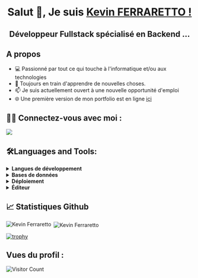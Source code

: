 <h1 align="center">Salut 👋, Je suis <a href="http://kevin-ferraretto.fr/">Kevin FERRARETTO !</a></h1>
<h2 align="center">Développeur Fullstack spécialisé en Backend ...</h2>

## **A propos**

<ul>
    <li>💻 Passionné par tout ce qui touche à l'informatique et/ou aux technologies</li>
    <li>🧠 Toujours en train d'apprendre de nouvelles choses.</li>
    <li>📫 Je suis actuellement ouvert à une nouvelle opportunité d'emploi</li>
    <li>🌐 Une première version de mon portfolio est en ligne <a href="https://kevin-ferraretto.fr/">içi</a></li>
</ul>

## 🙋‍🔗 **Connectez-vous avec moi :**

<p align="left">
<a href="https://www.linkedin.com/in/kevin-ferraretto/"><img src="https://img.shields.io/badge/-Kevin%20Ferraretto-0077B5?style=for-the-badge&logo=Linkedin&logoColor=white"/></a>
</p>

## 🛠**Languages and Tools:**

<details>
<summary><strong>Langues de développement</strong></summary>

|  HTML5     | CSS3      | JAVASCRIPT  |  PHP    |   PYTHON    |
|:-:    |:-:    |:-:    |:-:    |:-:   |
| ![HTML5](https://skillicons.dev/icons?i=html)      |  ![CSS3](https://skillicons.dev/icons?i=css)      | ![JAVASCRIPT](https://skillicons.dev/icons?i=js)  | ![PHP](https://skillicons.dev/icons?i=php)       | ![PYTHON](https://skillicons.dev/icons?i=python)       |

|  TAILWIND     |  BOOTSTRAP    |  SYMFONY |  REACT |  DJANGO |
|:-:    |:-:    |:-:    |:-:    |:-:    |
| ![TAILWIND](https://skillicons.dev/icons?i=tailwind) |  ![BOOTSTRAP](https://skillicons.dev/icons?i=bootstrap)  | ![SYMFONY](https://skillicons.dev/icons?i=symfony) | ![REACT](https://skillicons.dev/icons?i=react)| ![DJANGO](https://skillicons.dev/icons?i=django) |

</details>
<details>
<summary><strong>Bases de données</strong></summary>

|  MYSQL  |
|:-:   |
|  ![MYSQL](https://skillicons.dev/icons?i=mysql) |

</details>
<details>
<summary><strong>Déploiement</strong></summary>

|  GIT  |
|:-:   |
|  ![GIT](https://skillicons.dev/icons?i=git)   |

</details>
<details>
<summary><strong>Éditeur</strong></summary>

|  VSCODE  |
|:-:   |
|  ![VSCODE](https://skillicons.dev/icons?i=vscode)   |

</details>

## 📈 **Statistiques Github**

<p><img align="left" src="https://github-readme-stats.vercel.app/api/top-langs?username=MrSuricate2&theme=dark&layout=compact" alt="Kevin Ferraretto" /></p>

<p>&nbsp;<img align="center" src="https://github-readme-stats.vercel.app/api?username=MrSuricate2&theme=dark&title_color=5842ff&locale=fr" alt="Kevin Ferraretto" /></p>

[![trophy](https://github-profile-trophy.vercel.app/?username=MrSuricate2&theme=dark)](https://github.com/ryo-ma/github-profile-trophy)

## **Vues du profil :**

![Visitor Count](https://profile-counter.glitch.me/MrSuricate2/count.svg)
